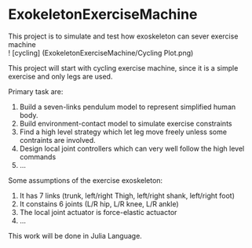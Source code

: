 # ExokeletonExerciseMachine
This project is to simulate and test how exoskeleton can sever exercise machine  
! [cycling] (ExokeletonExerciseMachine/Cycling Plot.png)

This project will start with cycling exercise machine, since it is a simple exercise and only legs are used.

Primary task are: 

 1. Build a seven-links pendulum model to represent simplified human body.
 2. Build environment-contact model to simulate exercise constraints
 3. Find a high level strategy which let leg move freely unless some contraints are involved.
 4. Design local joint controllers which can very well follow the high level commands
 5. ...
 
 Some assumptions of the exercise exoskeleton:
 1. It has 7 links (trunk, left/right Thigh, left/right shank, left/right foot)
 2. It constains 6 joints (L/R hip, L/R knee, L/R ankle)
 3. The local joint actuator is force-elastic actuactor
 4. ...
 
 This work will be done in Julia Language.
 
